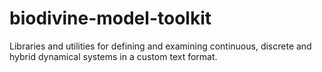 # biodivine-model-toolkit
Libraries and utilities for defining and examining continuous, discrete and hybrid dynamical systems in a custom text format.
